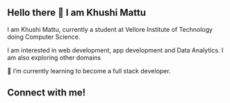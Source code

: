 <!DOCTYPE html>
<html lang="en" data-color-mode="light" data-light-theme="light" data-dark-theme="dark_dimmed">
 <style>
    .social-buttons{
    display:flex;
    justify-content:center;
    align-items: center;
    height: 100%;
    width: 100%;
    margin: 2 px;
    flex-wrap:wrap;
    gap:15px;
}
  </style>
  <head>
    <meta charset="utf-8">
  <link rel="dns-prefetch" href="https://github.githubassets.com">
  <link rel="dns-prefetch" href="https://avatars.githubusercontent.com">
  <link rel="dns-prefetch" href="https://github-cloud.s3.amazonaws.com">
  <link rel="dns-prefetch" href="https://user-images.githubusercontent.com/">
  <link rel="preconnect" href="https://github.githubassets.com" crossorigin>
  <link rel="preconnect" href="https://avatars.githubusercontent.com">
  <meta name="viewport" content="width=device-width">
  <link rel="icon" href="assets/img/brand/ts2022.png" type="image/png"><!-- Font Awesome -->
    <link rel="stylesheet" href="assets/libs/@fortawesome/fontawesome-free/css/all.min.css">
  </head>
 
  <body>
<h2>Hello there 👋 I am Khushi Mattu</h2> 
<p>I am Khushi Mattu, currently a student at Vellore Institute of Technology doing Computer Science.</p>
<p>I am interested in web development, app development and Data Analytics. I am also exploring other domains</p>
<p>🌱 I’m currently learning to become a full stack developer. </p>
<h2>Connect with me!</h2>
        <div className="social-buttons">
          <a href="https://www.linkedin.com/in/khushi-mattu/">
            <i class="fa fa-linkedin"></i>
            </div>
          </a>
        </div>
<p></p>
</body>
<!--
**Khushi-Mattu/Khushi-Mattu** is a ✨ _special_ ✨ repository because its `README.md` (this file) appears on your GitHub profile.
Here are some ideas to get you started:
- 🔭 I’m currently working on ...
- 🌱 I’m currently learning ...
- 👯 I’m looking to collaborate on ...
- 🤔 I’m looking for help with ...
- 💬 Ask me about ...
- 📫 How to reach me: ...
- 😄 Pronouns: ...
- ⚡ Fun fact: ...
-->
